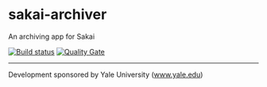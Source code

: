 # sakai-archiver
An archiving app for Sakai

[![Build status](https://travis-ci.org/steveswinsburg/sakai-archiver.svg?branch=master)](https://travis-ci.org/steveswinsburg/sakai-archiver) 
[![Quality Gate](https://sonarqube.com/api/badges/gate?key=steveswinsburg-github:sakai-archiver)](https://sonarqube.com/dashboard/index/steveswinsburg-github:sakai-archiver)

---
Development sponsored by Yale University (www.yale.edu)
